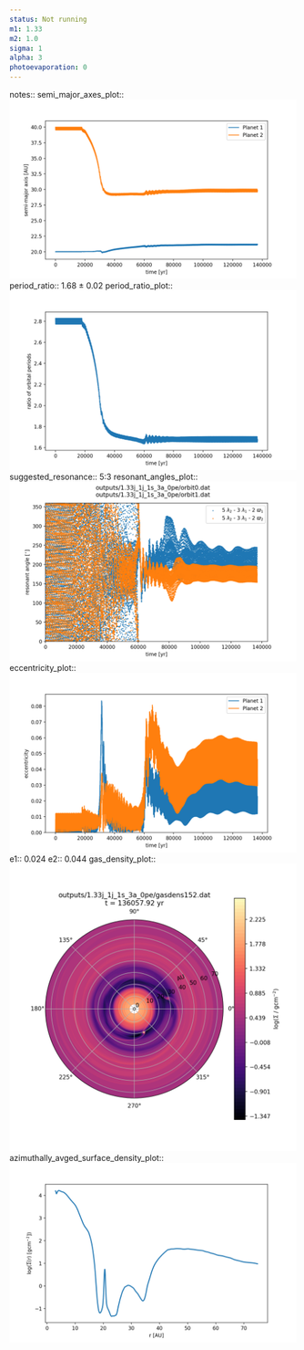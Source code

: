 ```yaml
---
status: Not running
m1: 1.33
m2: 1.0
sigma: 1
alpha: 3
photoevaporation: 0
---
```


notes::
semi_major_axes_plot:: ![semi_major_axes_1.33j_1j_1s_3a_0pe.png](plots/semi_major_axes/semi_major_axes_1.33j_1j_1s_3a_0pe.png)
period_ratio:: 1.68 ± 0.02
period_ratio_plot:: ![period_ratio_1.33j_1j_1s_3a_0pe.png](plots/period_ratio/period_ratio_1.33j_1j_1s_3a_0pe.png)
suggested_resonance:: 5:3
resonant_angles_plot:: ![resonant_angles_1.33j_1j_1s_3a_0pe.png](plots/resonant_angles/resonant_angles_1.33j_1j_1s_3a_0pe.png)
eccentricity_plot:: ![eccentricity_1.33j_1j_1s_3a_0pe.png](plots/eccentricity/eccentricity_1.33j_1j_1s_3a_0pe.png)
e1:: 0.024
e2:: 0.044
gas_density_plot:: ![gas_density_1.33j_1j_1s_3a_0pe.png](plots/gas_density/gas_density_1.33j_1j_1s_3a_0pe.png)
azimuthally_avged_surface_density_plot:: ![azimuthally_avged_surface_density_1.33j_1j_1s_3a_0pe.png](plots/azimuthally_avged_surface_density/azimuthally_avged_surface_density_1.33j_1j_1s_3a_0pe.png)

